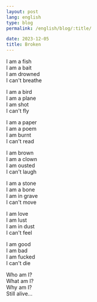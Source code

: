 ```yaml
---
layout: post
lang: english
type: blog
permalink: /english/blog/:title/

date: 2023-12-05
title: Broken
---
```


I am a fish <br/>
I am a bait <br/>
I am drowned <br/>
I can't breathe

I am a bird <br/>
I am a plane <br/>
I am shot <br/>
I can't fly

I am a paper <br/>
I am a poem <br/>
I am burnt <br/>
I can't read

I am brown <br/>
I am a clown <br/>
I am ousted <br/>
I can't laugh

I am a stone <br/>
I am a bone <br/>
I am in grave <br/>
I can't move

I am love <br/>
I am lust <br/>
I am in dust <br/>
I can't feel

I am good <br/>
I am bad <br/>
I am fucked <br/>
I can't die

Who am I? <br/>
What am I? <br/>
Why am I? <br/>
Still alive...
